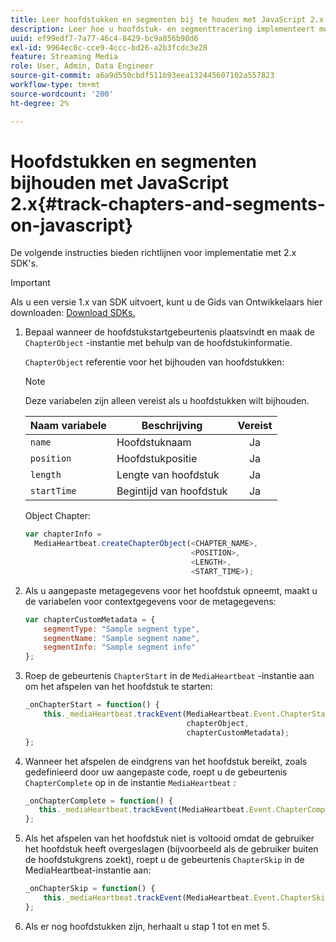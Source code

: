 ```yaml
---
title: Leer hoofdstukken en segmenten bij te houden met JavaScript 2.x
description: Leer hoe u hoofdstuk- en segmenttracering implementeert met de Media SDK in browser-apps (JS).
uuid: ef99edf7-7a77-46c4-8429-bc9a856b98d6
exl-id: 9964ec0c-cce9-4ccc-bd26-a2b3fcdc3e28
feature: Streaming Media
role: User, Admin, Data Engineer
source-git-commit: a6a9d550cbdf511b93eea132445607102a557823
workflow-type: tm+mt
source-wordcount: '200'
ht-degree: 2%

---
```


# Hoofdstukken en segmenten bijhouden met JavaScript 2.x{#track-chapters-and-segments-on-javascript}

De volgende instructies bieden richtlijnen voor implementatie met 2.x SDK&#39;s.

>[!IMPORTANT]
>
> Als u een versie 1.x van SDK uitvoert, kunt u de Gids van Ontwikkelaars hier downloaden: [ Download SDKs.](/help/getting-started/download-sdks.md)

1. Bepaal wanneer de hoofdstukstartgebeurtenis plaatsvindt en maak de `ChapterObject` -instantie met behulp van de hoofdstukinformatie.

   `ChapterObject` referentie voor het bijhouden van hoofdstukken:

   >[!NOTE]
   >
   >Deze variabelen zijn alleen vereist als u hoofdstukken wilt bijhouden.

   | Naam variabele | Beschrijving | Vereist |
   | --- | --- | :---: |
   | `name` | Hoofdstuknaam | Ja |
   | `position` | Hoofdstukpositie | Ja |
   | `length` | Lengte van hoofdstuk | Ja |
   | `startTime` | Begintijd van hoofdstuk | Ja |

   Object Chapter:

   ```js
   var chapterInfo =  
     MediaHeartbeat.createChapterObject(<CHAPTER_NAME>,  
                                        <POSITION>,  
                                        <LENGTH>,  
                                        <START_TIME>);
   ```

1. Als u aangepaste metagegevens voor het hoofdstuk opneemt, maakt u de variabelen voor contextgegevens voor de metagegevens:

   ```js
   var chapterCustomMetadata = {
       segmentType: "Sample segment type",  
       segmentName: "Sample segment name",  
       segmentInfo: "Sample segment info"
   };
   ```

1. Roep de gebeurtenis `ChapterStart` in de `MediaHeartbeat` -instantie aan om het afspelen van het hoofdstuk te starten:

   ```js
   _onChapterStart = function() {
       this._mediaHeartbeat.trackEvent(MediaHeartbeat.Event.ChapterStart,  
                                       chapterObject,  
                                       chapterCustomMetadata);
   };
   ```

1. Wanneer het afspelen de eindgrens van het hoofdstuk bereikt, zoals gedefinieerd door uw aangepaste code, roept u de gebeurtenis `ChapterComplete` op in de instantie `MediaHeartbeat` :

   ```js
   _onChapterComplete = function() {
      this._mediaHeartbeat.trackEvent(MediaHeartbeat.Event.ChapterComplete);
   };
   ```

1. Als het afspelen van het hoofdstuk niet is voltooid omdat de gebruiker het hoofdstuk heeft overgeslagen (bijvoorbeeld als de gebruiker buiten de hoofdstukgrens zoekt), roept u de gebeurtenis `ChapterSkip` in de MediaHeartbeat-instantie aan:

   ```js
   _onChapterSkip = function() {
       this._mediaHeartbeat.trackEvent(MediaHeartbeat.Event.ChapterSkip);
   };
   ```

1. Als er nog hoofdstukken zijn, herhaalt u stap 1 tot en met 5.
